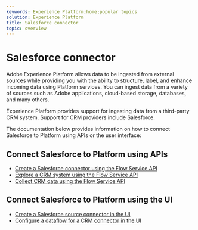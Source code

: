 ```yaml
---
keywords: Experience Platform;home;popular topics
solution: Experience Platform
title: Salesforce connector
topic: overview
---
```


# Salesforce connector

Adobe Experience Platform allows data to be ingested from external sources while providing you with the ability to structure, label, and enhance incoming data using Platform services. You can ingest data from a variety of sources such as Adobe applications, cloud-based storage, databases, and many others.

Experience Platform provides support for ingesting data from a third-party CRM system. Support for CRM providers include Salesforce.

The documentation below provides information on how to connect Salesforce to Platform using APIs or the user interface:

## Connect Salesforce to Platform using APIs

- [Create a Salesforce connector using the Flow Service API](../../tutorials/api/create/crm/salesforce.md)
- [Explore a CRM system using the Flow Service API](../../tutorials/api/explore/crm.md)
- [Collect CRM data using the Flow Service API](../../tutorials/api/collect/crm.md)

## Connect Salesforce to Platform using the UI

- [Create a Salesforce source connector in the UI](../../tutorials/ui/create/crm/dynamics-salesforce.md)
- [Configure a dataflow for a CRM connector in the UI](../../tutorials/ui/dataflow/crm.md)
